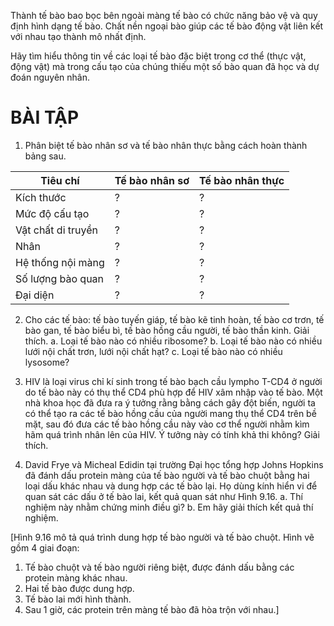 Thành tế bào bao bọc bên ngoài màng tế bào có chức năng bảo vệ và quy định hình dạng tế bào. Chất nền ngoại bào giúp các tế bào động vật liên kết với nhau tạo thành mô nhất định.

Hãy tìm hiểu thông tin về các loại tế bào đặc biệt trong cơ thể (thực vật, động vật) mà trong cấu tạo của chúng thiếu một số bào quan đã học và dự đoán nguyên nhân.

# BÀI TẬP

1. Phân biệt tế bào nhân sơ và tế bào nhân thực bằng cách hoàn thành bảng sau.

| Tiêu chí | Tế bào nhân sơ | Tế bào nhân thực |
|----------|----------------|-------------------|
| Kích thước | ? | ? |
| Mức độ cấu tạo | ? | ? |
| Vật chất di truyền | ? | ? |
| Nhân | ? | ? |
| Hệ thống nội màng | ? | ? |
| Số lượng bào quan | ? | ? |
| Đại diện | ? | ? |

2. Cho các tế bào: tế bào tuyến giáp, tế bào kẽ tinh hoàn, tế bào cơ trơn, tế bào gan, tế bào biểu bì, tế bào hồng cầu người, tế bào thần kinh. Giải thích.
   a. Loại tế bào nào có nhiều ribosome?
   b. Loại tế bào nào có nhiều lưới nội chất trơn, lưới nội chất hạt?
   c. Loại tế bào nào có nhiều lysosome?

3. HIV là loại virus chỉ kí sinh trong tế bào bạch cầu lympho T-CD4 ở người do tế bào này có thụ thể CD4 phù hợp để HIV xâm nhập vào tế bào. Một nhà khoa học đã đưa ra ý tưởng rằng bằng cách gây đột biến, người ta có thể tạo ra các tế bào hồng cầu của người mang thụ thể CD4 trên bề mặt, sau đó đưa các tế bào hồng cầu này vào cơ thể người nhằm kìm hãm quá trình nhân lên của HIV. Ý tưởng này có tính khả thi không? Giải thích.

4. David Frye và Micheal Edidin tại trường Đại học tổng hợp Johns Hopkins đã đánh dấu protein màng của tế bào người và tế bào chuột bằng hai loại dấu khác nhau và dung hợp các tế bào lại. Họ dùng kính hiển vi để quan sát các dấu ở tế bào lai, kết quả quan sát như Hình 9.16.
   a. Thí nghiệm này nhằm chứng minh điều gì?
   b. Em hãy giải thích kết quả thí nghiệm.

[Hình 9.16 mô tả quá trình dung hợp tế bào người và tế bào chuột. Hình vẽ gồm 4 giai đoạn:
1. Tế bào chuột và tế bào người riêng biệt, được đánh dấu bằng các protein màng khác nhau.
2. Hai tế bào được dung hợp.
3. Tế bào lai mới hình thành.
4. Sau 1 giờ, các protein trên màng tế bào đã hòa trộn với nhau.]